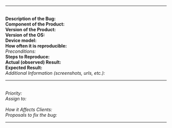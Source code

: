 ------------------------------
<br />**Description of the Bug:**
<br />**Component of the Product:**
<br />**Version of the Product:**
<br />**Version of the OS:**
<br />**Device model:**
<br />**How often it is reproducible:**
<br />*Preconditions:*
<br />**Steps to Reproduce:**
<br />**Actual (observed) Result:**
<br />**Expected Result:**
<br />*Additional Information (screenshots, urls, etc.):*

------------------------------
<br />*Priority:*
<br />*Assign to:*
<br />
<br />*How it Affects Clients:*
<br />*Proposals to fix the bug:*

------------------------------
